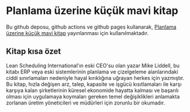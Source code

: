 # Planlama üzerine küçük mavi kitap

Bu github deposu, github actions ve github pages kullanarak, [Planlama üzerine küçük mavi kitap](https://ati-ozgur.github.io/planlama-kucuk-mavi-kitap/) yayınlanması için kullanılmaktadır.


## Kitap kısa özet
Lean Scheduling International'ın eski CEO'su olan yazar Mike Liddell, bu kitabı ERP veya eski sistemlerinin planlama ve çizelgeleme alanlarındaki ciddi sınırlamaları nedeniyle hayal kırıklığına uğrayan herkes için yazmıştır. 
Bu kitap, hızla değişen arz, talep, kapasite ve işgücü kısıtlamaları ile karşı karşıya kalan şirketlerinin küresel ekonomide hayatta kalması ve başarılı olması için uygulamaya koymaları gereken temel değişiklikleri anlamakta zorlanan üretim yöneticileri ve müdürleri için zorunlu bir okumadır.


